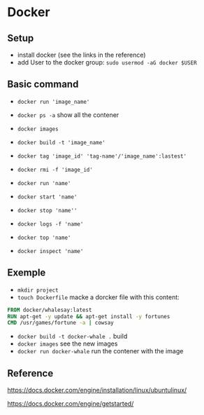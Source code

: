 # Docker


## Setup
* install docker (see the links in the reference)
* add User to the docker group: `sudo usermod -aG docker $USER`


## Basic command
* `docker run 'image_name'`
* `docker ps -a` show all the contener
* `docker images`
* `docker build -t 'image_name'`
* `docker tag 'image_id' 'tag-name'/'image_name':lastest'`
* `docker rmi -f 'image_id'`


* `docker run 'name'`
* `docker start 'name'`
* `docker stop 'name''`


* `docker logs -f 'name'`
* `docker top 'name'`
* `docker inspect 'name'`

## Exemple
* `mkdir project`
* `touch Dockerfile` macke a dorcker file with this content:
```dockerfile
FROM docker/whalesay:latest
RUN apt-get -y update && apt-get install -y fortunes
CMD /usr/games/fortune -a | cowsay
```
* `docker build -t docker-whale .` build
* `docker images` see the new images
* `docker run docker-whale` run the contener with the image


## Reference
https://docs.docker.com/engine/installation/linux/ubuntulinux/

https://docs.docker.com/engine/getstarted/
